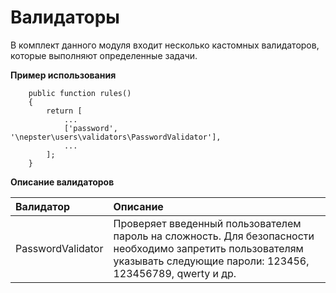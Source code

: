 # Валидаторы

В комплект данного модуля входит несколько кастомных валидаторов, которые выполняют определенные задачи.

**Пример использования**

```
    public function rules()
    {
        return [
            ...
            ['password', '\nepster\users\validators\PasswordValidator'],
            ...
        ];
    }
```

**Описание валидаторов**

| Валидатор                      | Описание                                                                                                        |
| :------------                  |:----------------------------------------------------------------------------------------------------------------|
| PasswordValidator              | Проверяет введенный пользователем пароль на сложность. Для безопасности необходимо запретить пользователям указывать следующие пароли: 123456, 123456789, qwerty и др. |
